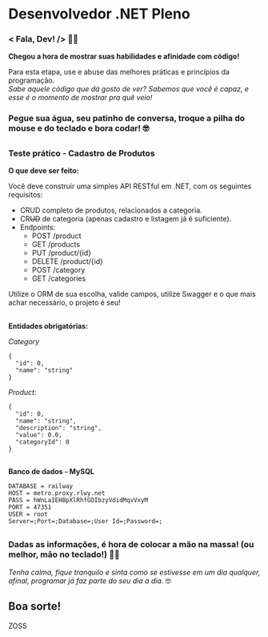 # Desenvolvedor .NET Pleno

### < Fala, Dev! /> :technologist:

**Chegou a hora de mostrar suas habilidades e afinidade com código!**

Para esta etapa, use e abuse das melhores práticas e princípios da programação.  
_Sabe aquele código que dá gosto de ver? Sabemos que você é capaz, e esse é o momento de mostrar pra quê veio!_

### Pegue sua água, seu patinho de conversa, troque a pilha do mouse e do teclado e **bora codar**! :nerd_face:	
##

### Teste prático - Cadastro de Produtos

**O que deve ser feito:**  

Você deve construir uma simples API RESTful em .NET, com os seguintes requisitos:
* CRUD completo de produtos, relacionados a categoria.
* CR~~UD~~ de categoria (apenas cadastro e listagem já é suficiente).
* Endpoints:  
  - POST /product
  - GET /products
  - PUT /product/{id}
  - DELETE /product/{id}
  - POST /category
  - GET /categories

Utilize o ORM de sua escolha, valide campos, utilize Swagger e o que mais achar necessário, o projeto é seu!
##
**Entidades obrigatórias:**  

_Category_
```
{
  "id": 0,
  "name": "string"
}
```

_Product:_
```
{
  "id": 0,
  "name": "string",
  "description": "string",
  "value": 0.0,
  "categoryId": 0
}
```
##
**Banco de dados - MySQL**

```
DATABASE = railway
HOST = metro.proxy.rlwy.net
PASS = hWnLaIEHBpXlRhfGDIbzyVdidMqvVxyM
PORT = 47351
USER = root
Server=;Port=;Database=;User Id=;Password=;
```
##
### Dadas as informações, é hora de colocar a mão na massa! (ou melhor, mão no teclado!) :technologist:

_Tenha calma, fique tranquilo e sinta como se estivesse em um dia qualquer, afinal, programar já faz parte do seu dia a dia._ :nerd_face:  
## Boa sorte!
ZOSS
